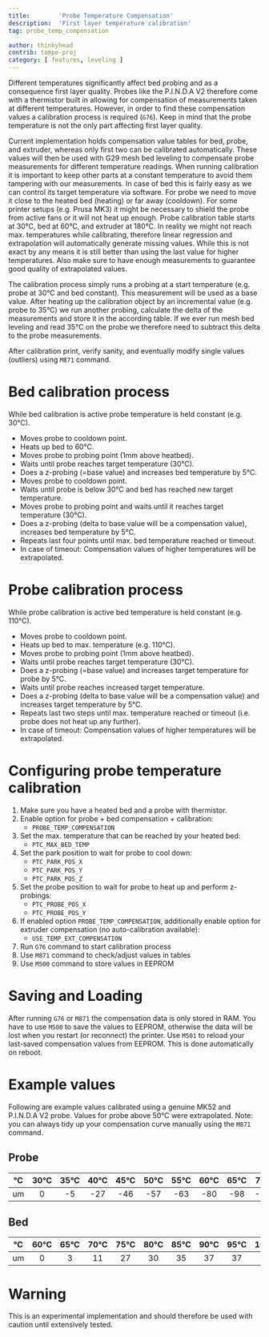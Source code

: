 ```yaml
---
title:        'Probe Temperature Compensation'
description:  'First layer temperature calibration'
tag: probe_temp_compensation

author: thinkyhead
contrib: tompe-proj
category: [ features, leveling ]
---
```


<!-- # Introduction -->

Different temperatures significantly affect bed probing and as a consequence first layer quality. Probes like the P.I.N.D.A V2 therefore come with a thermistor built in allowing for compensation of measurements taken at different temperatures. However, in order to find these compensation values a calibration process is required (`G76`). Keep in mind that the probe temperature is not the only part affecting first layer quality.

Current implementation holds compensation value tables for bed, probe, and extruder, whereas only first two can be calibrated automatically. These values will then be used with G29 mesh bed leveling to compensate probe measurements for different temperature readings. When running calibration it is important to keep other parts at a constant temperature to avoid them tampering with our measurements. In case of bed this is fairly easy as we can control its target temperature via software. For probe we need to move it close to the heated bed (heating) or far away (cooldown). For some printer setups (e.g. Prusa MK3) it might be necessary to shield the probe from active fans or it will not heat up enough. Probe calibration table starts at 30°C, bed at 60°C, and extruder at 180°C. In reality we might not reach max. temperatures while calibrating, therefore linear regression and extrapolation will automatically generate missing values. While this is not exact by any means it is still better than using the last value for higher temperatures. Also make sure to have enough measurements to guarantee good quality of extrapolated values.

The calibration process simply runs a probing at a start temperature (e.g. probe at 30°C and bed constant). This measurement will be used as a base value. After heating up the calibration object by an incremental value (e.g. probe to 35°C) we run another probing, calculate the delta of the measurements and store it in the according table. If we ever run mesh bed leveling and read 35°C on the probe we therefore need to subtract this delta to the probe measurements.

After calibration print, verify sanity, and eventually modify single values (outliers) using `M871` command.

# Bed calibration process
While bed calibration is active probe temperature is held constant (e.g. 30°C).
 - Moves probe to cooldown point.
 - Heats up bed to 60°C.
 - Moves probe to probing point (1mm above heatbed).
 - Waits until probe reaches target temperature (30°C).
 - Does a z-probing (=base value) and increases bed temperature by 5°C.
 - Moves probe to cooldown point.
 - Waits until probe is below 30°C and bed has reached new target temperature.
 - Moves probe to probing point and waits until it reaches target temperature (30°C).
 - Does a z-probing (delta to base value will be a compensation value), increases bed temperature by 5°C.
 - Repeats last four points until max. bed temperature reached or timeout.
 - In case of timeout: Compensation values of higher temperatures will be extrapolated.
 
# Probe calibration process
While probe calibration is active bed temperature is held constant (e.g. 110°C).
 - Moves probe to cooldown point.
 - Heats up bed to max. temperature (e.g. 110°C).
 - Moves probe to probing point (1mm above heatbed).
 - Waits until probe reaches target temperature (30°C).
 - Does a z-probing (=base value) and increases target temperature for probe by 5°C.
 - Waits until probe reaches increased target temperature.
 - Does a z-probing (delta to base value will be a compensation value) and increases target temperature by 5°C.
 - Repeats last two steps until max. temperature reached or timeout (i.e. probe does not heat up any further).
 - In case of timeout: Compensation values of higher temperatures will be extrapolated.
 
# Configuring probe temperature calibration
1. Make sure you have a heated bed and a probe with thermistor.
2. Enable option for probe + bed compensation + calibration:
    - `PROBE_TEMP_COMPENSATION`
3. Set the max. temperature that can be reached by your heated bed:
    - `PTC_MAX_BED_TEMP`
3. Set the park position to wait for probe to cool down:
    - `PTC_PARK_POS_X`
    - `PTC_PARK_POS_Y`
    - `PTC_PARK_POS_Z`
4. Set the probe position to wait for probe to heat up and perform z-probings:
    - `PTC_PROBE_POS_X`
    - `PTC_PROBE_POS_Y`
5. If enabled option `PROBE_TEMP_COMPENSATION`, additionally enable option for extruder compensation (no auto-calibration available):
    - `USE_TEMP_EXT_COMPENSATION`
6. Run `G76` command to start calibration process
7. Use `M871` command to check/adjust values in tables
8. Use `M500` command to store values in EEPROM

# Saving and Loading
After running `G76` or `M871` the compensation data is only stored in RAM. You have to use `M500` to save the values to EEPROM, otherwise the data will be lost when you restart (or reconnect) the printer. Use `M501` to reload your last-saved compensation values from EEPROM. This is done automatically on reboot.

# Example values
Following are example values calibrated using a genuine MK52 and P.I.N.D.A V2 probe. Values for probe above 50°C were extrapolated. Note: you can always tidy up your compensation curve manually using the `M871` command.

## Probe
|  °C   |  30°C |  35°C |  40°C |  45°C |  50°C |  55°C |  60°C |  65°C |  70°C |  75°C |  80°C |
| :---: | :---: | :---: | :---: | :---: | :---: | :---: | :---: | :---: | :---: | :---: | :---: |
|  um   |   0   |  -5   |  -27  |  -46  |  -57  |  -63  |  -80  |  -98  | -115  | -133  | -150  |

## Bed
|  °C   |  60°C |  65°C |  70°C |  75°C |  80°C |  85°C |  90°C |  95°C | 100°C | 105°C | 110°C |
| :---: | :---: | :---: | :---: | :---: | :---: | :---: | :---: | :---: | :---: | :---: | :---: |
|  um   |   0   |   3   |   11  |   27  |   30  |   35  |   37  |   37  |   39  |   50  |   55  |

# Warning
This is an experimental implementation and should therefore be used with caution until extensively tested.